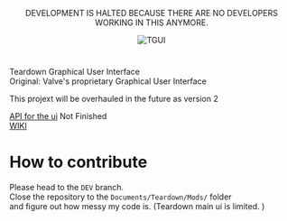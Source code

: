 <p align="center">
DEVELOPMENT IS HALTED BECAUSE THERE ARE NO DEVELOPERS WORKING IN THIS ANYMORE.
</d>

<p align="center">
  <img src="https://media.discordapp.net/attachments/198644490586685440/979419622262571048/unknown.png" alt="TGUI" >
</d>

# 
Teardown Graphical User Interface<br>
Original: Valve's proprietary Graphical User Interface

This projext will be overhauled in the future as version 2

[API for the ui](https://alexveebee.github.io/TGUI/) Not Finished<br>
[WIKI](https://github.com/AlexVeeBee/TGUI/wiki/Simple-Window#setting-up-a-simple-ui-window)

# How to contribute
Please head to the `DEV` branch. <br>
Close the repository to the `Documents/Teardown/Mods/` folder <br>
and figure out how messy my code is. (Teardown main ui is limited. )
